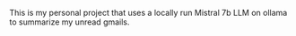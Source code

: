 This is my personal project that uses a locally run Mistral 7b LLM on ollama to summarize my unread gmails.
